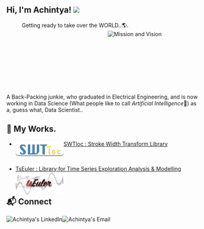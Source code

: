 <h2> Hi, I'm Achintya! <img src="https://media.giphy.com/media/42tS2cfBtj8Y/giphy.gif" width="75"> </h2>


<figure >
  <figcaption>Getting ready to take over the WORLD..🌎.</figcaption>
  <img align='right' src="https://media.giphy.com/media/3o85xqzprB9DhZmVk4/giphy.gif" alt="Mission and Vision" width="200"/><br><br><br><br><br><br>
</figure><br><br>


A Back-Packing junkie, who graduated in Electrical Engineering, and is now working in Data Science (What people like to call *Artificial Intelligence*🤩) as a, guess what, Data Scientist..<br>

<h2> 📑 My Works. </h2>

- [SWTloc : Stroke Width Transform Library](https://github.com/ag-ds-bubble/swtloc)
[<img align='left' src="swtloc.png" width="125">](https://github.com/ag-ds-bubble/swtloc)<br><br><br>


- [TsEuler : Library for Time Series Exploration Analysis & Modelling](https://github.com/ag-ds-bubble/tseuler)
[<img align='left' src="tseuler.png" width="125">](https://github.com/ag-ds-bubble/tseuler)<br><br><br>


<h2> 📬 Connect </h2>

<a href="https://www.linkedin.com/in/vasu-goel/">
  <img align="left" alt="Achintya's LinkedIn" src="https://img.icons8.com/clouds/100/000000/linkedin.png"/>
</a>

<a href="mailto:achintyag96@gmail.com">
  <img align="left" alt="Achintya's Email" src="https://img.icons8.com/clouds/100/000000/apple-mail.png"/>
</a>
